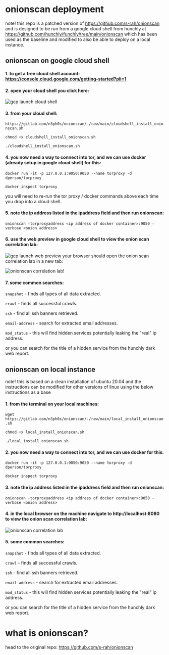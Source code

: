 
# onionscan deployment

note! this repo is a patched version of https://github.com/s-rah/onionscan and is designed to be run from a google cloud shell from hunchly at https://github.com/hunchly/funchly/tree/main/onionscan which has been used as the baseline and modified to also be able to deploy on a local instance.


## onionscan on google cloud shell

#### 1. to get a free cloud shell account: https://console.cloud.google.com/getting-started?pli=1

#### 2. open your cloud shell you click here:

![gcp launch cloud shell](https://gitlab.com/n3ph0s/onionscan/-/raw/media/gcp.png)

#### 3. from your cloud shell:

`https://gitlab.com/n3ph0s/onionscan/-/raw/main/cloudshell_install_onionscan.sh`

`chmod +x cloudshell_install_onionscan.sh`

`./cloudshell_install_onionscan.sh`

#### 4. you now need a way to connect into tor, and we can use docker (already setup in google cloud shell) for this:

`docker run -it -p 127.0.0.1:9050:9050 --name torproxy -d dperson/torproxy`

`docker inspect torproxy`

you will need to re-run the tor proxy / docker commands above each time you drop into a cloud shell.

#### 5. note the ip address listed in the ipaddress field and then run onionscan:

`onionscan -torproxyaddress <ip address of docker container>:9050 -verbose <onion address>`

#### 6. use the web preview in google cloud shell to view the onion scan correlation lab:

![gcp launch web preview](https://gitlab.com/n3ph0s/onionscan/-/raw/media/gcp_webshell.png)
your browser should open the onion scan correlation lab in a new tab:

![onionscan correlation lab!](https://gitlab.com/n3ph0s/onionscan/-/raw/media/correlation.png)


#### 7. some common searches:
`snapshot` - finds all types of all data extracted.

`crawl` - finds all successful crawls.

`ssh` - find all ssh banners retrieved.

`email-address` - search for extracted email addresses.

`mod_status` - this will find hidden services potentially leaking the "real" ip address.

or you can search for the title of a hidden service from the hunchly dark web report.


## onionscan on local instance

note! this is based on a clean installation of ubuntu 20.04 and the instructions can be modified for other versions of linux using the below instructions as a base


#### 1. from the terminal on your local machines:

`wget https://gitlab.com/n3ph0s/onionscan/-/raw/main/local_install_onionscan.sh`

`chmod +x local_install_onionscan.sh`

`./local_install_onionscan.sh`


#### 2. you now need a way to connect into tor, and we can use docker for this:

`docker run -it -p 127.0.0.1:9050:9050 --name torproxy -d dperson/torproxy`

`docker inspect torproxy`

#### 3. note the ip address listed in the ipaddress field and then run onionscan:

`onionscan -torproxyaddress <ip address of docker container>:9050 -verbose <onion address>`

#### 4. in the local browser on the machine navigate to http://localhost:8080 to view the onion scan correlation lab:

![onionscan correlation lab](https://gitlab.com/n3ph0s/onionscan/-/raw/media/correlation.png)

#### 5. some common searches:

`snapshot` - finds all types of all data extracted.

`crawl` - finds all successful crawls.

`ssh` - find all ssh banners retrieved.

`email-address` - search for extracted email addresses.

`mod_status` - this will find hidden services potentially leaking the "real" ip address.

or you can search for the title of a hidden service from the hunchly dark web report.


# what is onionscan?

head to the original repo: https://github.com/s-rah/onionscan



